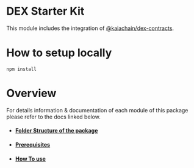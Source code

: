 # DEX Starter Kit
This module includes the integration of [@kaiachain/dex-contracts](https://github.com/kaiachain/open-dex-contracts).

# How to setup locally
 `npm install`

# Overview
For details information & documentation of each module of this package please refer to the docs linked below.
- #### [Folder Structure of the package](https://github.com/kaiachain/kaia-service-sdk/blob/main/packages/dexs-starter-kit/docs/FolderStructure.md)
- #### [Prerequisites](https://github.com/kaiachain/kaia-service-sdk/blob/main/packages/dexs-starter-kit/docs/Prerequisites.md)
- #### [How To use](https://github.com/kaiachain/kaia-service-sdk/blob/main/packages/dexs-starter-kit/docs/HowToUse.md)
